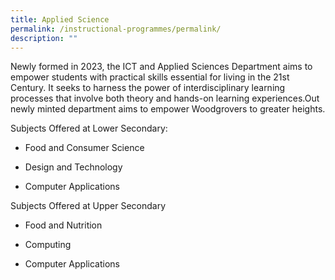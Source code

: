```yaml
---
title: Applied Science
permalink: /instructional-programmes/permalink/
description: ""
---
```

Newly formed in 2023, the ICT and Applied Sciences Department aims to empower students with practical skills essential for living in the 21st Century. It seeks to harness the power of interdisciplinary learning processes that involve both theory and hands-on learning experiences.Out newly minted department aims to empower Woodgrovers to greater heights.

  

Subjects Offered at Lower Secondary:

  

*   Food and Consumer Science
    
*   Design and Technology
    
*   Computer Applications
    

  

Subjects Offered at Upper Secondary 

  

*   Food and Nutrition
    
*   Computing
    
*   Computer Applications